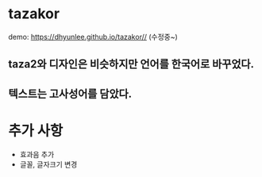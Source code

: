 # tazakor
demo: https://dhyunlee.github.io/tazakor//
(수정중~)

## taza2와 디자인은 비슷하지만 언어를 한국어로 바꾸었다. 
## 텍스트는 고사성어를 담았다.

# 추가 사항
  - 효과음 추가
  - 글꼴, 글자크기 변경
  
